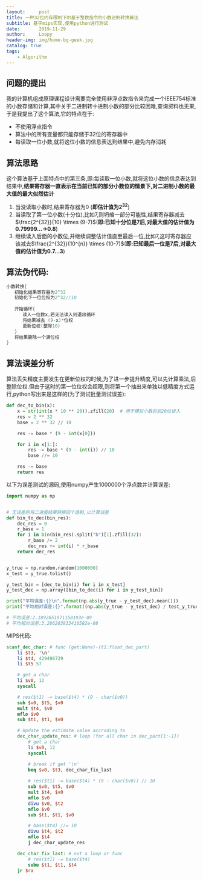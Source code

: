 ```yaml
---
layout:     post
title: 一种32位内存限制下的基于整数指令的小数进制转换算法
subtitle: 基于mips实现,使用python进行测试
date:       2019-11-29
author:     Loopy
header-img: img/home-bg-geek.jpg
catalog: true
tags:
    - Algorithm
---
```


<script type="text/x-mathjax-config">
  MathJax.Hub.Config({
    tex2jax: {
      inlineMath: [ ['$','$'], ['\\(','\\)'] ],
      processEscapes: true
    }
  });
  </script>
<script type="text/javascript" async src="//cdn.mathjax.org/mathjax/latest/MathJax.js?config=TeX-MML-AM_CHTML">
</script>

## 问题的提出
我的计算机组成原理课程设计需要完全使用非浮点数指令来完成一个IEEE754标准的小数存储和计算,其中关于二进制转十进制小数的部分比较困难,查询资料也无果,于是我提出了这个算法,它的特点在于:
 - 不使用浮点指令
 - 算法中的所有变量都只能存储于32位的寄存器中
 - 每读取一位小数,就将这位小数的信息表达到结果中,避免内存消耗

## 算法思路
这个算法基于上面特点中的第三条,即:每读取一位小数,就将这位小数的信息表达到结果中,**结果寄存器一直表示在当前已知的部分小数位的情景下,对二进制小数的最大值的最大似然估计**
1. 当没读取小数时,结果寄存器为0 (**即估计值为$2^{32}$**)
2. 当读取了第一位小数(十分位),比如7,则坍缩一部分可能性,结果寄存器减去$\frac{2^{32}}{10} \times (9-7)$(**即:已知十分位是7后,对最大值的估计值为0.79999...->0.8**)
3. 继续读入后面的小数位,并继续调整估计值直至最后一位,比如7,这时寄存器应该减去$\frac{2^{32}}{10^{n}} \times (10-7)$(**即:已知最后一位是7后,对最大值的估计值为0.7...3**)

## 算法伪代码:
```c
小数转换{
   初始化结果寄存器为2^32
   初始化下一位位权为2^32//10
   
   开始循环{
      读入一位数x,若无法读入则退出循环
      将结果减去 (9-x)*位权
      更新位权(整除10)
   }
   将结果删除一个满位权
}
```

## 算法误差分析
算法丢失精度主要发生在更新位权的时候,为了进一步提升精度,可以先计算乘法,后整除位权.但由于这时的第一位位权会超限,则将第一个抽出来单独以低精度方式运行,python写出来是这样的(为了测试批量测试误差):

```python
def dec_to_bin(x):
    x = str(int(x * 10 ** 20)).zfill(20)  # 用于模拟小数的前20位读入
    res = 2 ** 32
    base = 2 ** 32 // 10

    res -= base * (9 - int(x[0]))

    for i in x[1:]:
        res -= base * (9 - int(i)) // 10
        base //= 10

    res -= base
    return res
```
以下为误差测试的源码,使用numpy产生1000000个浮点数并计算误差:
```python
import numpy as np


# 无误差的将二进值结果转换回十进制,以计算误差
def bin_to_dec(bin_res):
    dec_res = 0
    r_base = 1
    for i in bin(bin_res).split("b")[1].zfill(32):
        r_base /= 2
        dec_res += int(i) * r_base
    return dec_res


y_true = np.random.random(1000000)
x_test = y_true.tolist()

y_test_bin = [dec_to_bin(i) for i in x_test]
y_test_dec = np.array([bin_to_dec(i) for i in y_test_bin])

print("平均误差:{}\n".format(np.abs(y_true - y_test_dec).mean()))
print("平均相对误差:{}".format((np.abs(y_true - y_test_dec) / test_y_true).mean()))

# 平均误差:2.1892651971158193e-09
# 平均相对误差:3.286203933410582e-08
```

MIPS代码:
```mips
scanf_dec_char: # func (get:None)-(t1:float_dec_part)
    li $t3, '\n'
    li $t4, 429496729
    li $t5 57

    # get a char
    li $v0, 12
    syscall

    # res($t1) -= base($t4) * (9 - char($v0))
    sub $v0, $t5, $v0
    mult $t4, $v0
    mflo $v0
    sub $t1, $t1, $v0

    # Update the estimate value accroding to 
    dec_char_update_res: # loop (for all char in dec_part[1:-1])
        # get a char
        li $v0, 12
        syscall

        # break if get '\n'
        beq $v0, $t3, dec_char_fix_last
        
        # res($t1) -= base($t4) * (9 - char($v0)) // 10
        sub $v0, $t5, $v0
        mult $t4, $v0
        mflo $v0
        divu $v0, $t2
        mflo $v0
        sub $t1, $t1, $v0

        # base($t4) //= 10
        divu $t4, $t2
        mflo $t4
        j dec_char_update_res

    dec_char_fix_last: # not a loop or func
        # res($t1) -= base($t4)
        subu $t1, $t1, $t4
    jr $ra
```